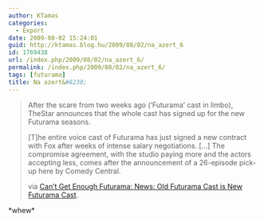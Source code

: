 ```yaml
---
author: KTamas
categories:
  - Export
date: 2009-08-02 15:24:01
guid: http://ktamas.blog.hu/2009/08/02/na_azert_6
id: 1769438
url: /index.php/2009/08/02/na_azert_6/
permalink: /index.php/2009/08/02/na_azert_6/
tags: [futurama]
title: Na azert&#8230;
---
```


> After the scare from two weeks ago (&#8216;Futurama&#8217; cast in limbo), TheStar announces that the whole cast has signed up for the new Futurama seasons. 
> 
> [T]he entire voice cast of Futurama has just signed a new contract with Fox after weeks of intense salary negotiations. [&#8230;] The compromise agreement, with the studio paying more and the actors accepting less, comes after the announcement of a 26-episode pick-up here by Comedy Central. 
> 
> via [Can&#8217;t Get Enough Futurama: News: Old Futurama Cast is New Futurama Cast](http://www.gotfuturama.com/Futurama/News/1249112340,59973,/Old_Futurama_Cast_is_New_Futurama_Cast.html#).

\*whew\*
